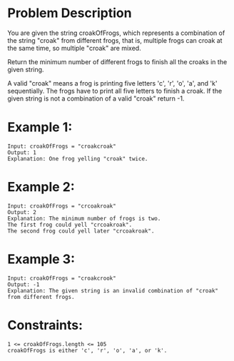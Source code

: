 # Problem Description

You are given the string croakOfFrogs, which represents a combination of the string "croak" from different frogs, that is, multiple frogs can croak at the same time, so multiple "croak" are mixed.

Return the minimum number of different frogs to finish all the croaks in the given string.

A valid "croak" means a frog is printing five letters 'c', 'r', 'o', 'a', and 'k' sequentially. The frogs have to print all five letters to finish a croak. If the given string is not a combination of a valid "croak" return -1.

 

# Example 1:
    Input: croakOfFrogs = "croakcroak"
    Output: 1 
    Explanation: One frog yelling "croak" twice.
    
# Example 2:
    Input: croakOfFrogs = "crcoakroak"
    Output: 2 
    Explanation: The minimum number of frogs is two. 
    The first frog could yell "crcoakroak".
    The second frog could yell later "crcoakroak".

# Example 3:
    Input: croakOfFrogs = "croakcrook"
    Output: -1
    Explanation: The given string is an invalid combination of "croak" from different frogs.
 

# Constraints:
    1 <= croakOfFrogs.length <= 105
    croakOfFrogs is either 'c', 'r', 'o', 'a', or 'k'.
